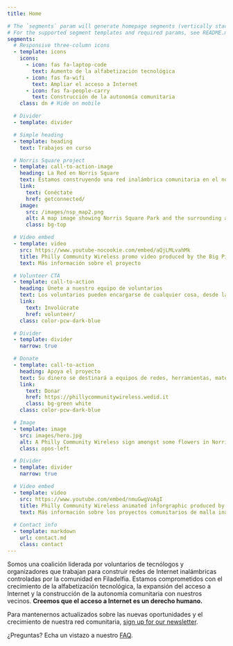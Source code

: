 ```yaml
---
title: Home

# The `segments` param will generate homepage segments (vertically stacked sections of the page).
# For the supported segment templates and required params, see README.md#segments
segments:
  # Responsive three-column icons
  - template: icons
    icons:
      - icon: fas fa-laptop-code
        text: Aumento de la alfabetización tecnológica
      - icon: fas fa-wifi
        text: Ampliar el acceso a Internet
      - icon: fas fa-people-carry
        text: Construcción de la autonomía comunitaria
    class: dn # Hide on mobile

  # Divider
  - template: divider

  # Simple heading
  - template: heading
    text: Trabajos en curso

  # Norris Square project
  - template: call-to-action-image
    heading: La Red en Norris Square
    text: Estamos construyendo una red inalámbrica comunitaria en el norte de Filadelfia, con un enfoque en las áreas al norte de [<i class="fa fa-map-marker"></i> Norris Square Park](https://goo.gl/maps/e4dJb3ghqgnNP53e8). Si vives en los códigos postales 19122, 19133 y otros cercanos, ¡comunícate para conectarte!
    link:
      text: Conéctate
      href: getconnected/
    image:
      src: /images/nsp_map2.png
      alt: A map image showing Norris Square Park and the surrounding area.
      class: bg-top

  # Video embed
  - template: video
    src: https://www.youtube-nocookie.com/embed/aQjLMLvahMk
    title: Philly Community Wireless promo video produced by the Big Picture Alliance.
    text: Más información sobre el proyecto

  # Volunteer CTA
  - template: call-to-action
    heading: Únete a nuestro equipo de voluntarios
    text: Los voluntarios pueden encargarse de cualquier cosa, desde la instalación de antenas hasta la gestión de redes, el desarrollo de software, el alcance comunitario y mucho más.
    link:
      text: Involúcrate
      href: volunteer/
    class: color-pcw-dark-blue

  # Divider
  - template: divider
    narrow: true

  # Donate
  - template: call-to-action
    heading: Apoya el proyecto
    text: Su dinero se destinará a equipos de redes, herramientas, materiales de capacitación y al pago de nuestro personal.
    link:
      text: Donar
      href: https://phillycommunitywireless.wedid.it
      class: bg-green white
    class: color-pcw-dark-blue

  # Image
  - template: image
    src: images/hero.jpg
    alt: A Philly Community Wireless sign amongst some flowers in Norris Square Park
    class: opos-left

  # Divider
  - template: divider
    narrow: true

  # Video embed
  - template: video
    src: https://www.youtube.com/embed/nmuGwgVoAgI
    title: Philly Community Wireless animated inforgraphic produced by the Big Picture Alliance.
    text: Más información sobre los proyectos comunitarios de malla inalámbrica
    
  # Contact info
  - template: markdown
    url: contact.md
    class: contact
---
```


Somos una coalición liderada por voluntarios de tecnólogos y organizadores que trabajan para construir redes de Internet inalámbricas controladas por la comunidad en Filadelfia. Estamos comprometidos con el crecimiento de la alfabetización tecnológica, la expansión del acceso a Internet y la construcción de la autonomía comunitaria con nuestros vecinos. **Creemos que el acceso a Internet es un derecho humano.**

Para mantenernos actualizados sobre las nuevas oportunidades y el crecimiento de nuestra red comunitaria, [sign up for our newsletter](https://phillycommunitywireless.us5.list-manage.com/subscribe?u=7a97e4278a5833f5505a85940&id=6af414f631).

¿Preguntas? Echa un vistazo a nuestro [FAQ](./faq).
